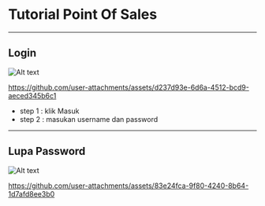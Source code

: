 # Tutorial Point Of Sales

---

## Login 
![Alt text](https://drive.google.com/file/d/1U-iBiideAcdHOiLFfkIV8PYZj_6jB0FO/view?usp=sharing)

https://github.com/user-attachments/assets/d237d93e-6d6a-4512-bcd9-aeced345b6c1


- step 1 : klik Masuk
- step 2 : masukan username dan password

---

## Lupa Password
![Alt text](https://drive.google.com/file/d/1U-iBiideAcdHOiLFfkIV8PYZj_6jB0FO/view?usp=sharing)

https://github.com/user-attachments/assets/83e24fca-9f80-4240-8b64-1d7afd8ee3b0


